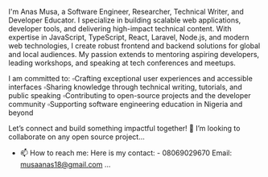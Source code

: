 I'm Anas Musa, a Software Engineer, Researcher, Technical Writer, and Developer Educator. I specialize in building scalable web applications, developer tools, and delivering high-impact technical content.
With expertise in JavaScript, TypeScript, React, Laravel, Node.js, and modern web technologies, I create robust frontend and backend solutions for global and local audiences. My passion extends to mentoring aspiring developers, leading workshops, and speaking at tech conferences and meetups.

I am committed to:
▫Crafting exceptional user experiences and accessible interfaces
▫Sharing knowledge through technical writing, tutorials, and public speaking
▫Contributing to open-source projects and the developer community
▫Supporting software engineering education in Nigeria and beyond

Let’s connect and build something impactful together!
💞️ I’m looking to collaborate on any open source project...
- 📫 How to reach me: Here is my contact: - 08069029670
     Email: musaanas18@gmail.com ...

